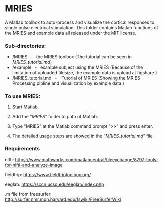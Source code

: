 # MRIES
A Matlab toolbox to auto-process and visualize the cortical responses to single pulse electrical stimulation. This folder contains Matlab functions of the MRIES and example data  all released under the MIT license.

### Sub-directories:
- /MRIES &ensp;-&ensp; the MRIES toolbox (The tutorial can be seen in *MRIES_tutorial.md*)
- /example &ensp;-&ensp; example subject using the MRIES (Because of the limitation of uploaded filesize, the example data is upload at figshare.)
- /MRIES_tutorial.md &ensp;- &ensp; Tutorial of MRIES (Showing the MRIES Processing pipline and visualization by example data.)

### To use MRIES:
1. Start Matlab.

2. Add the “*MRIES*” folder to path of Matlab. 

3. Type "MRIES" at the Matlab command prompt ">>" and press enter.

4. The detailed usage steps are showed in the “*MRIES_tutorial.md*” file

### Requirements
nifti:
https://www.mathworks.com/matlabcentral/fileexchange/8797-tools-for-nifti-and-analyze-image


fieldtrip:
https://www.fieldtriptoolbox.org/


eeglab:
https://sccn.ucsd.edu/eeglab/index.php


.m file from freesurfer:
http://surfer.nmr.mgh.harvard.edu/fswiki/FreeSurferWiki

